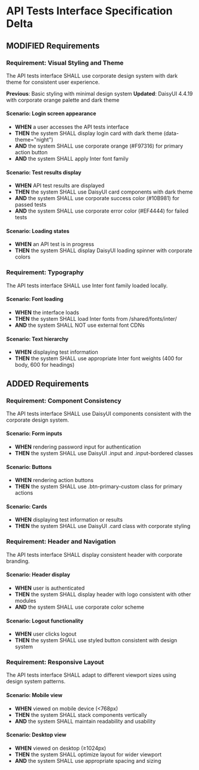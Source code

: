 # API Tests Interface Specification Delta

## MODIFIED Requirements

### Requirement: Visual Styling and Theme
The API tests interface SHALL use corporate design system with dark theme for consistent user experience.

**Previous**: Basic styling with minimal design system
**Updated**: DaisyUI 4.4.19 with corporate orange palette and dark theme

#### Scenario: Login screen appearance
- **WHEN** a user accesses the API tests interface
- **THEN** the system SHALL display login card with dark theme (data-theme="night")
- **AND** the system SHALL use corporate orange (#F97316) for primary action button
- **AND** the system SHALL apply Inter font family

#### Scenario: Test results display
- **WHEN** API test results are displayed
- **THEN** the system SHALL use DaisyUI card components with dark theme
- **AND** the system SHALL use corporate success color (#10B981) for passed tests
- **AND** the system SHALL use corporate error color (#EF4444) for failed tests

#### Scenario: Loading states
- **WHEN** an API test is in progress
- **THEN** the system SHALL display DaisyUI loading spinner with corporate colors

### Requirement: Typography
The API tests interface SHALL use Inter font family loaded locally.

#### Scenario: Font loading
- **WHEN** the interface loads
- **THEN** the system SHALL load Inter fonts from /shared/fonts/inter/
- **AND** the system SHALL NOT use external font CDNs

#### Scenario: Text hierarchy
- **WHEN** displaying test information
- **THEN** the system SHALL use appropriate Inter font weights (400 for body, 600 for headings)

## ADDED Requirements

### Requirement: Component Consistency
The API tests interface SHALL use DaisyUI components consistent with the corporate design system.

#### Scenario: Form inputs
- **WHEN** rendering password input for authentication
- **THEN** the system SHALL use DaisyUI .input and .input-bordered classes

#### Scenario: Buttons
- **WHEN** rendering action buttons
- **THEN** the system SHALL use .btn-primary-custom class for primary actions

#### Scenario: Cards
- **WHEN** displaying test information or results
- **THEN** the system SHALL use DaisyUI .card class with corporate styling

### Requirement: Header and Navigation
The API tests interface SHALL display consistent header with corporate branding.

#### Scenario: Header display
- **WHEN** user is authenticated
- **THEN** the system SHALL display header with logo consistent with other modules
- **AND** the system SHALL use corporate color scheme

#### Scenario: Logout functionality
- **WHEN** user clicks logout
- **THEN** the system SHALL use styled button consistent with design system

### Requirement: Responsive Layout
The API tests interface SHALL adapt to different viewport sizes using design system patterns.

#### Scenario: Mobile view
- **WHEN** viewed on mobile device (<768px)
- **THEN** the system SHALL stack components vertically
- **AND** the system SHALL maintain readability and usability

#### Scenario: Desktop view
- **WHEN** viewed on desktop (≥1024px)
- **THEN** the system SHALL optimize layout for wider viewport
- **AND** the system SHALL use appropriate spacing and sizing
